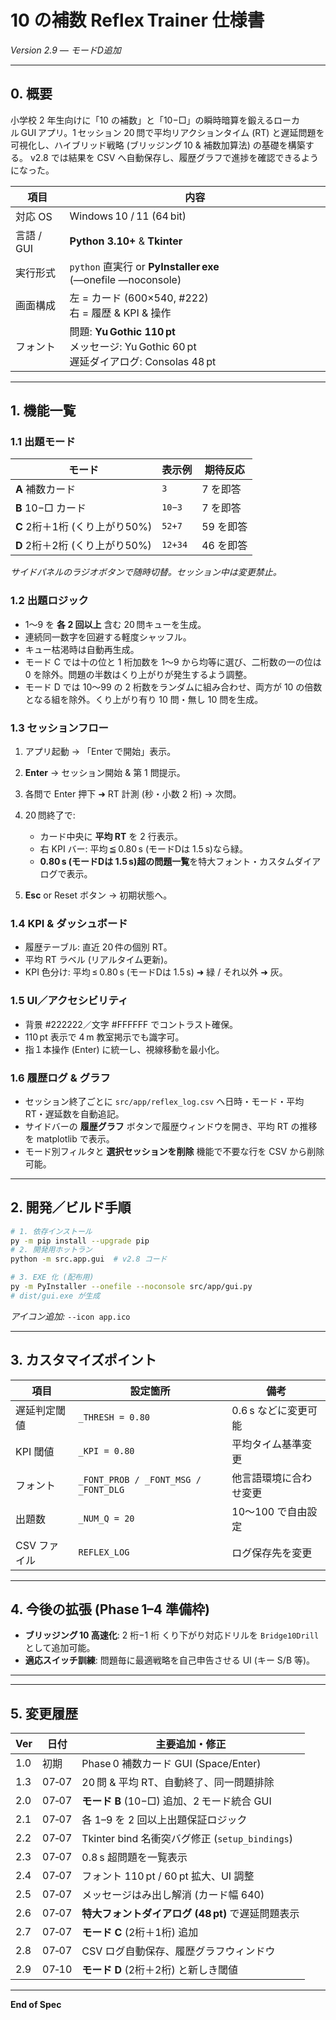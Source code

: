 # 10 の補数 Reflex Trainer 仕様書

*Version 2.9 — モードD追加*

---

## 0. 概要

小学校 2 年生向けに「10 の補数」と「10−□」の瞬時暗算を鍛えるローカル GUI アプリ。1 セッション 20 問で平均リアクションタイム (RT) と遅延問題を可視化し、ハイブリッド戦略 (ブリッジング 10 & 補数加算法) の基礎を構築する。
v2.8 では結果を CSV へ自動保存し、履歴グラフで進捗を確認できるようになった。

| 項目       | 内容                                                                            |
| -------- | ----------------------------------------------------------------------------- |
| 対応 OS    | Windows 10 / 11 (64 bit)                                                      |
| 言語 / GUI | **Python 3.10+** & **Tkinter**                                                |
| 実行形式     | `python` 直実行 or **PyInstaller exe** (―onefile ―noconsole)                     |
| 画面構成     | 左 = カード (600×540, #222)<br>右 = 履歴 & KPI & 操作                           |
| フォント     | 問題: **Yu Gothic 110 pt**<br>メッセージ: Yu Gothic 60 pt<br>遅延ダイアログ: Consolas 48 pt |

---

## 1. 機能一覧

### 1.1 出題モード

| モード            | 表示例    | 期待反応  |
| -------------- | ------ | ----- |
| **A** 補数カード    | `3`    | 7 を即答 |
| **B** 10−□ カード | `10−3` | 7 を即答 |
| **C** 2桁＋1桁 (くり上がり50%) | `52+7` | 59 を即答 |
| **D** 2桁＋2桁 (くり上がり50%) | `12+34` | 46 を即答 |

*サイドパネルのラジオボタンで随時切替。セッション中は変更禁止。*

### 1.2 出題ロジック

* 1〜9 を **各 2 回以上** 含む 20 問キューを生成。
* 連続同一数字を回避する軽度シャッフル。
* キュー枯渇時は自動再生成。
* モード C では十の位と 1 桁加数を 1〜9 から均等に選び、二桁数の一の位は 0 を除外。問題の半数はくり上がりが発生するよう調整。
* モード D では 10〜99 の 2 桁数をランダムに組み合わせ、両方が 10 の倍数となる組を除外。くり上がり有り 10 問・無し 10 問を生成。

### 1.3 セッションフロー

1. アプリ起動 → 「Enter で開始」表示。
2. **Enter** → セッション開始 & 第 1 問提示。
3. 各問で Enter 押下 ➜ RT 計測 (秒・小数 2 桁) → 次問。
4. 20 問終了で:

   * カード中央に **平均 RT** を 2 行表示。
   * 右 KPI バー: 平均 ≦ 0.80 s (モードDは 1.5 s)なら緑。
   * **0.80 s (モードDは 1.5 s)超の問題一覧**を特大フォント・カスタムダイアログで表示。
5. **Esc** or Reset ボタン → 初期状態へ。

### 1.4 KPI & ダッシュボード

* 履歴テーブル: 直近 20 件の個別 RT。
* 平均 RT ラベル (リアルタイム更新)。
* KPI 色分け: 平均 ≤ 0.80 s (モードDは 1.5 s) ➜ 緑 / それ以外 ➜ 灰。

### 1.5 UI／アクセシビリティ

* 背景 #222222／文字 #FFFFFF でコントラスト確保。
* 110 pt 表示で 4 m 教室掲示でも識字可。
* 指１本操作 (Enter) に統一し、視線移動を最小化。

### 1.6 履歴ログ & グラフ

* セッション終了ごとに `src/app/reflex_log.csv` へ日時・モード・平均 RT・遅延数を自動追記。
* サイドバーの **履歴グラフ** ボタンで履歴ウィンドウを開き、平均 RT の推移を matplotlib で表示。
* モード別フィルタと **選択セッションを削除** 機能で不要な行を CSV から削除可能。

---

## 2. 開発／ビルド手順

```bash
# 1. 依存インストール
py -m pip install --upgrade pip
# 2. 開発用ホットラン
python -m src.app.gui  # v2.8 コード

# 3. EXE 化 (配布用)
py -m PyInstaller --onefile --noconsole src/app/gui.py
# dist/gui.exe が生成
```

*アイコン追加:* `--icon app.ico`

---

## 3. カスタマイズポイント

| 項目     | 設定箇所                                 | 備考            |
| ------ | ------------------------------------ | ------------- |
| 遅延判定閾値 | `_THRESH = 0.80`                     | 0.6 s などに変更可能 |
| KPI 閾値 | `_KPI = 0.80`                        | 平均タイム基準変更     |
| フォント   | `_FONT_PROB / _FONT_MSG / _FONT_DLG` | 他言語環境に合わせ変更   |
| 出題数    | `_NUM_Q = 20`                        | 10～100 で自由設定  |
| CSV ファイル | `REFLEX_LOG`                        | ログ保存先を変更      |

---

## 4. 今後の拡張 (Phase 1–4 準備枠)

* **ブリッジング 10 高速化**: 2 桁−1 桁 くり下がり対応ドリルを `Bridge10Drill` として追加可能。
* **適応スイッチ訓練**: 問題毎に最適戦略を自己申告させる UI (キー S/B 等)。

---



---

## 5. 変更履歴

| Ver | 日付    | 主要追加・修正                                 |
| --- | ----- | --------------------------------------- |
| 1.0 | 初期    | Phase 0 補数カード GUI (Space/Enter)         |
| 1.3 | 07‑07 | 20 問 & 平均 RT、自動終了、同一問題排除                |
| 2.0 | 07‑07 | **モード B** (10−□) 追加、2 モード統合 GUI         |
| 2.1 | 07‑07 | 各 1–9 を 2 回以上出題保証ロジック                   |
| 2.2 | 07‑07 | Tkinter bind 名衝突バグ修正 (`setup_bindings`) |
| 2.3 | 07‑07 | 0.8 s 超問題を一覧表示                          |
| 2.4 | 07‑07 | フォント 110 pt / 60 pt 拡大、UI 調整            |
| 2.5 | 07‑07 | メッセージはみ出し解消 (カード幅 640)                  |
| 2.6 | 07‑07 | **特大フォントダイアログ (48 pt)** で遅延問題表示         |
| 2.7 | 07‑07 | **モード C** (2桁＋1桁) 追加                       |
| 2.8 | 07‑07 | CSV ログ自動保存、履歴グラフウィンドウ               |
| 2.9 | 07‑10 | **モード D** (2桁＋2桁) と新しき閾値               |

---

**End of Spec**
